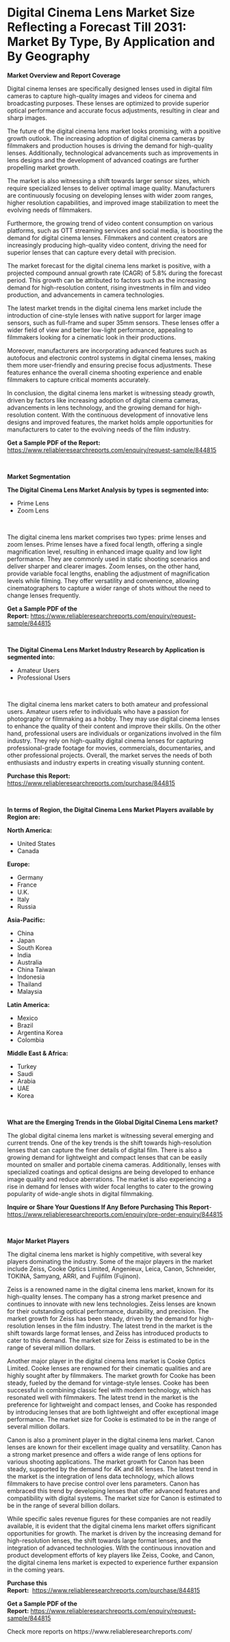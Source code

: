 <p><h1>Digital Cinema Lens Market Size Reflecting a Forecast Till 2031: Market By Type, By Application and By Geography</h1></p><p><strong>Market Overview and Report Coverage</strong></p>
<p><p>Digital cinema lenses are specifically designed lenses used in digital film cameras to capture high-quality images and videos for cinema and broadcasting purposes. These lenses are optimized to provide superior optical performance and accurate focus adjustments, resulting in clear and sharp images.</p><p>The future of the digital cinema lens market looks promising, with a positive growth outlook. The increasing adoption of digital cinema cameras by filmmakers and production houses is driving the demand for high-quality lenses. Additionally, technological advancements such as improvements in lens designs and the development of advanced coatings are further propelling market growth.</p><p>The market is also witnessing a shift towards larger sensor sizes, which require specialized lenses to deliver optimal image quality. Manufacturers are continuously focusing on developing lenses with wider zoom ranges, higher resolution capabilities, and improved image stabilization to meet the evolving needs of filmmakers.</p><p>Furthermore, the growing trend of video content consumption on various platforms, such as OTT streaming services and social media, is boosting the demand for digital cinema lenses. Filmmakers and content creators are increasingly producing high-quality video content, driving the need for superior lenses that can capture every detail with precision.</p><p>The market forecast for the digital cinema lens market is positive, with a projected compound annual growth rate (CAGR) of 5.8% during the forecast period. This growth can be attributed to factors such as the increasing demand for high-resolution content, rising investments in film and video production, and advancements in camera technologies.</p><p>The latest market trends in the digital cinema lens market include the introduction of cine-style lenses with native support for larger image sensors, such as full-frame and super 35mm sensors. These lenses offer a wider field of view and better low-light performance, appealing to filmmakers looking for a cinematic look in their productions.</p><p>Moreover, manufacturers are incorporating advanced features such as autofocus and electronic control systems in digital cinema lenses, making them more user-friendly and ensuring precise focus adjustments. These features enhance the overall cinema shooting experience and enable filmmakers to capture critical moments accurately.</p><p>In conclusion, the digital cinema lens market is witnessing steady growth, driven by factors like increasing adoption of digital cinema cameras, advancements in lens technology, and the growing demand for high-resolution content. With the continuous development of innovative lens designs and improved features, the market holds ample opportunities for manufacturers to cater to the evolving needs of the film industry.</p></p>
<p><strong>Get a Sample PDF of the Report:</strong> <a href="https://www.reliableresearchreports.com/enquiry/request-sample/844815">https://www.reliableresearchreports.com/enquiry/request-sample/844815</a></p>
<p>&nbsp;</p>
<p><strong>Market Segmentation</strong></p>
<p><strong>The Digital Cinema Lens Market Analysis by types is segmented into:</strong></p>
<p><ul><li>Prime Lens</li><li>Zoom Lens</li></ul></p>
<p>&nbsp;</p>
<p><p>The digital cinema lens market comprises two types: prime lenses and zoom lenses. Prime lenses have a fixed focal length, offering a single magnification level, resulting in enhanced image quality and low light performance. They are commonly used in static shooting scenarios and deliver sharper and clearer images. Zoom lenses, on the other hand, provide variable focal lengths, enabling the adjustment of magnification levels while filming. They offer versatility and convenience, allowing cinematographers to capture a wider range of shots without the need to change lenses frequently.</p></p>
<p><strong>Get a Sample PDF of the Report:</strong>&nbsp;<a href="https://www.reliableresearchreports.com/enquiry/request-sample/844815">https://www.reliableresearchreports.com/enquiry/request-sample/844815</a></p>
<p>&nbsp;</p>
<p><strong>The Digital Cinema Lens Market Industry Research by Application is segmented into:</strong></p>
<p><ul><li>Amateur Users</li><li>Professional Users</li></ul></p>
<p>&nbsp;</p>
<p><p>The digital cinema lens market caters to both amateur and professional users. Amateur users refer to individuals who have a passion for photography or filmmaking as a hobby. They may use digital cinema lenses to enhance the quality of their content and improve their skills. On the other hand, professional users are individuals or organizations involved in the film industry. They rely on high-quality digital cinema lenses for capturing professional-grade footage for movies, commercials, documentaries, and other professional projects. Overall, the market serves the needs of both enthusiasts and industry experts in creating visually stunning content.</p></p>
<p><strong>Purchase this Report:</strong>&nbsp; <a href="https://www.reliableresearchreports.com/purchase/844815">https://www.reliableresearchreports.com/purchase/844815</a></p>
<p>&nbsp;</p>
<p><strong>In terms of Region, the Digital Cinema Lens Market Players available by Region are:</strong></p>
<p>
    <p> <strong> North America: </strong>
        <ul>
            <li>United States</li>
            <li>Canada</li>
        </ul>
        </p> 
    <p> <strong> Europe: </strong>
        <ul>
            <li>Germany</li>
            <li>France</li>
            <li>U.K.</li>
            <li>Italy</li>
            <li>Russia</li>
        </ul>
        </p> 
    <p> <strong> Asia-Pacific: </strong>
        <ul>
            <li>China</li>
            <li>Japan</li>
            <li>South Korea</li>
            <li>India</li>
            <li>Australia</li>
            <li>China Taiwan</li>
            <li>Indonesia</li>
            <li>Thailand</li>
            <li>Malaysia</li>
        </ul>
        </p> 
    <p> <strong> Latin America: </strong>
        <ul>
            <li>Mexico</li>
            <li>Brazil</li>
            <li>Argentina Korea</li>
            <li>Colombia</li>
        </ul>
        </p> 
    <p> <strong> Middle East & Africa: </strong>
        <ul>
            <li>Turkey</li>
            <li>Saudi</li>
            <li>Arabia</li>
            <li>UAE</li>
            <li>Korea</li>
        </ul>
    </p>
    </p>
<p>&nbsp;</p>
<p><strong>What are the Emerging Trends in the Global Digital Cinema Lens market?</strong></p>
<p><p>The global digital cinema lens market is witnessing several emerging and current trends. One of the key trends is the shift towards high-resolution lenses that can capture the finer details of digital film. There is also a growing demand for lightweight and compact lenses that can be easily mounted on smaller and portable cinema cameras. Additionally, lenses with specialized coatings and optical designs are being developed to enhance image quality and reduce aberrations. The market is also experiencing a rise in demand for lenses with wider focal lengths to cater to the growing popularity of wide-angle shots in digital filmmaking.</p></p>
<p><strong>Inquire or Share Your Questions If Any Before Purchasing This Report</strong>- <a href="https://www.reliableresearchreports.com/enquiry/pre-order-enquiry/844815">https://www.reliableresearchreports.com/enquiry/pre-order-enquiry/844815</a></p>
<p>&nbsp;</p>
<p><strong>Major Market Players</strong></p>
<p><p>The digital cinema lens market is highly competitive, with several key players dominating the industry. Some of the major players in the market include Zeiss, Cooke Optics Limited, Angenieux, Leica, Canon, Schneider, TOKINA, Samyang, ARRI, and Fujifilm (Fujinon).</p><p>Zeiss is a renowned name in the digital cinema lens market, known for its high-quality lenses. The company has a strong market presence and continues to innovate with new lens technologies. Zeiss lenses are known for their outstanding optical performance, durability, and precision. The market growth for Zeiss has been steady, driven by the demand for high-resolution lenses in the film industry. The latest trend in the market is the shift towards large format lenses, and Zeiss has introduced products to cater to this demand. The market size for Zeiss is estimated to be in the range of several million dollars.</p><p>Another major player in the digital cinema lens market is Cooke Optics Limited. Cooke lenses are renowned for their cinematic qualities and are highly sought after by filmmakers. The market growth for Cooke has been steady, fueled by the demand for vintage-style lenses. Cooke has been successful in combining classic feel with modern technology, which has resonated well with filmmakers. The latest trend in the market is the preference for lightweight and compact lenses, and Cooke has responded by introducing lenses that are both lightweight and offer exceptional image performance. The market size for Cooke is estimated to be in the range of several million dollars.</p><p>Canon is also a prominent player in the digital cinema lens market. Canon lenses are known for their excellent image quality and versatility. Canon has a strong market presence and offers a wide range of lens options for various shooting applications. The market growth for Canon has been steady, supported by the demand for 4K and 8K lenses. The latest trend in the market is the integration of lens data technology, which allows filmmakers to have precise control over lens parameters. Canon has embraced this trend by developing lenses that offer advanced features and compatibility with digital systems. The market size for Canon is estimated to be in the range of several billion dollars.</p><p>While specific sales revenue figures for these companies are not readily available, it is evident that the digital cinema lens market offers significant opportunities for growth. The market is driven by the increasing demand for high-resolution lenses, the shift towards large format lenses, and the integration of advanced technologies. With the continuous innovation and product development efforts of key players like Zeiss, Cooke, and Canon, the digital cinema lens market is expected to experience further expansion in the coming years.</p></p>
<p><strong>Purchase this Report:</strong>&nbsp;&nbsp;<a href="https://www.reliableresearchreports.com/purchase/844815">https://www.reliableresearchreports.com/purchase/844815</a></p>
<p></p>
<p><strong>Get a Sample PDF of the Report:</strong>&nbsp;<a href="https://www.reliableresearchreports.com/enquiry/request-sample/844815">https://www.reliableresearchreports.com/enquiry/request-sample/844815</a></p>
<p>Check more reports on https://www.reliableresearchreports.com/</p>